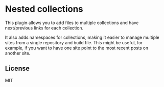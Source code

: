 # Nested collections

This plugin allows you to add files to multiple collections and have next/previous links for each collection.

It also adds namespaces for collections, making it easier to manage multiple sites from a single repository and build file. This might be useful, for example, if you want to have one site point to the most recent posts on another site.

## License

MIT
